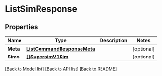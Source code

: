 # ListSimResponse

## Properties

Name | Type | Description | Notes
------------ | ------------- | ------------- | -------------
**Meta** | [**ListCommandResponseMeta**](ListCommandResponseMeta.md) |  |[optional] 
**Sims** | [**[]SupersimV1Sim**](SupersimV1Sim.md) |  |[optional] 

[[Back to Model list]](../README.md#documentation-for-models) [[Back to API list]](../README.md#documentation-for-api-endpoints) [[Back to README]](../README.md)


